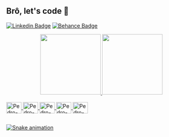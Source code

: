 ## Brô, let's code 🚀 

[![Linkedin Badge](https://img.shields.io/badge/-LinkedIn-345eda?style=flat-square&logo=Linkedin&logoColor=white&link=https://www.linkedin.com/in/pedro-santos-3a27921a3/)](https://www.linkedin.com/in/pedro-santos-3a27921a3/)
[![Behance Badge](https://img.shields.io/badge/-Behance-royalblue?style=flat-square&logo=Behance&logoColor=white&link=https://www.behance.net/pedroaugusto6)](https://www.behance.net/pedroaugusto6)

<div align="center">
  <a href="https://github.com/P728">
  <img height="160em" src="https://github-readme-stats.vercel.app/api?username=P728&show_icons=true&theme=dracula&include_all_commits=true&count_private=true"/>
  <img height="160em" src="https://github-readme-stats.vercel.app/api/top-langs/?username=P728&layout=compact&langs_count=7&theme=dracula"/>
</div>
  
<div style="display: inline_block"><br>
  <img align="center" alt="Pedro-C++" height="30" width="40" src="https://cdn.jsdelivr.net/gh/devicons/devicon/icons/cplusplus/cplusplus-plain.svg">
  <img align="center" alt="Pedro-Java" height="30" width="40" src="https://cdn.jsdelivr.net/gh/devicons/devicon/icons/java/java-plain.svg">
  <img align="center" alt="Pedro-Js" height="30" width="40" src="https://cdn.jsdelivr.net/gh/devicons/devicon/icons/javascript/javascript-plain.svg">
  <img align="center" alt="Pedro-HTML" height="30" width="40" src="https://cdn.jsdelivr.net/gh/devicons/devicon/icons/html5/html5-plain.svg">
  <img align="center" alt="Pedro-CSS" height="30" width="40" src="https://cdn.jsdelivr.net/gh/devicons/devicon/icons/css3/css3-plain.svg">
</div>
  
  ##
  
<div> 
  
  ![Snake animation](https://github.com/P728/P728/blob/output/github-contribution-grid-snake.svg)
  
</div>
